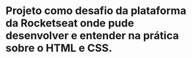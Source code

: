 # Projeto como desafio da plataforma da Rocketseat onde pude desenvolver e entender na prática sobre o HTML e CSS.
